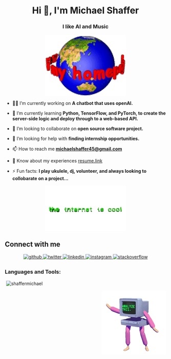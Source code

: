 <h1 align="center">Hi 👋, I'm Michael Shaffer</h1>

<h3 align="center">I like AI and Music</h3>
<p align="center">
    <img align="center" alt="homepage" width="50%" src="Icons/homepage.gif">
</p>

- 🧑‍💻 I’m currently working on **A chatbot that uses openAI.**

- 🌱 I’m currently learning **Python, TensorFlow, and PyTorch, to create the server-side logic and deploy through to a web-based API.**

- 👯 I’m looking to collaborate on **open source software project.**

- 🤝 I’m looking for help with **finding internship opportunities.**

- 📫 How to reach me **michaelshaffer45@gmail.com**

- 💯 Know about my experiences [resume.link](resume.link)

- ⚡ Fun facts: **I play ukulele, dj, volunteer, and always looking to collobarate on a project...**

<p align="center">
<img align="center" alt="textbanner" width="50%" src="Icons/coolinternet.gif">
</p>

## Connect with me  

<div align="center">
<a href="https://github.com/ShafferMichael" target="_blank">
<img src=https://img.shields.io/badge/github-%2324292e.svg?&style=for-the-badge&logo=github&logoColor=white alt=github style="margin-bottom: 5px;" />
</a>
<a href="https://twitter.com/MichaelPShaffer" target="_blank">
<img src=https://img.shields.io/badge/twitter-%2300acee.svg?&style=for-the-badge&logo=twitter&logoColor=white alt=twitter style="margin-bottom: 5px;" />
</a>
<a href="https://linkedin.com/in/michael-p-shaffer" target="_blank">
<img src=https://img.shields.io/badge/linkedin-%231E77B5.svg?&style=for-the-badge&logo=linkedin&logoColor=white alt=linkedin style="margin-bottom: 5px;" />
</a>
<a href="https://instagram.com/michael._.shaffer" target="_blank">
<img src=https://img.shields.io/badge/instagram-%23000000.svg?&style=for-the-badge&logo=instagram&logoColor=white alt=instagram style="margin-bottom: 5px;" />
</a>
<a href="https://stackoverflow.com/users/20236815/michael-shaffer?tab=profile" target="_blank">
<img src=https://img.shields.io/badge/stackoverflow-%23F28032.svg?&style=for-the-badge&logo=stackoverflow&logoColor=white alt=stackoverflow style="margin-bottom: 5px;" />
</a>  
</div>  

<h3 align="left">Languages and Tools:</h3>

<p>&nbsp;<img align="center" src="https://github-readme-stats.vercel.app/api?username=shaffermichael&show_icons=true&locale=en" alt="shaffermichael" /></p>



<img align="right" alt="analmyzer" src="Icons/analyzer.gif">
